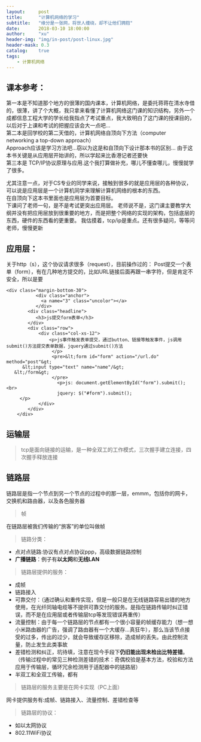```yaml
---
layout:     post
title:      "计算机网络的学习"
subtitle:   "缘分是一张网，将世人缠绕，却不让他们拥抱"
date:       2018-03-10 18:00:00
author:     "xu"
header-img: "img/in-post/post-linux.jpg"
header-mask: 0.3
catalog:    true
tags:
    - 计算机网络
---
```

## 课本参考：
第一本是不知道那个地方的很薄的国内课本，计算机网络，是委托蒋蒋在清水寺借的，很薄，讲了个大概，我只拿来看懂了计算机网络这门课的知识结构，另外一个成都信息工程大学的学长给我指点了考试重点，我大致明白了这门课的授课目的，以后对于上课和考试的把握应该会大一点吧...
<br>
第二本是回学校的第二天借的，计算机网络自顶向下方法（computer networking a top-down approach）
<br>
Approach应该是学习方法吧...窃以为这是和自顶向下设计那本书的区别...
由于这本书关键是从应用层开始讲的，所以学起来比香港记者还要快
<br>
第三本是 TCP/IP协议原理与应用.这个我打算做补充，哪儿不懂查哪儿，慢慢就学了很多。


  尤其注意一点，对于CS专业的同学来说，接触到很多的就是应用层的各种协议，可以说是应用层是一个计算机同学来理解计算机网络的根本的东西。
  <br>在自顶向下这本书里面也是应用层为首要目标。<br>
下课问了老师一句，是不是考试更突出应用层。
老师说不是，这门课主要教学大纲并没有把应用层放到很重要的地方，而是把整个网络的实现的架构，包括底层的东西，硬件的东西看的更重要。
我估摸着，tcp/ip是重点。还有很多疑问，等等问老师，慢慢更新



## 应用层：
关于http（s），这个协议请求很多（request），目前操作过的：
Post提交一个表单（form），有在几种地方提交的，比如URL链接后面再跟一串字符，但是肯定不安全，所以是要
```
<div class="margin-bottom-30">
           <div class="anchor">
             <a name="3" class="uncolor"></a>
           </div>
   		<div class="headline">
   		   <h3>js提交form表单</h3>
   		</div>
   		<div class="row">
   			<div class="col-xs-12">
   				<p>js事件触发表单提交，通过button、链接等触发事件，js调用submit()方法提交表单数据，jquery通过submit()方法
                 </p>
                 <pre>&lt;form id="form" action="/url.do" method="post"&gt;
      &lt;input type="text" name="name"/&gt;
   &lt;/form&gt;
                 </pre>
                   <p>js: document.getElementById("form").submit();<br>
                   jquery: $("#form").submit();
     </p>
   			</div>
   		</div>
   	</div>
```
	


## 运输层
> tcp是面向链接的运输，是一种全双工的工作模式，三次握手建立连接，四次握手释放连接

## 链路层
链路层是指一个节点到另一个节点的过程中的那一层，emmm，包括你的网卡，交换机和路由器，以及各色服务器
> 帧

在链路层被我们传输的“旅客”的单位叫做帧
> 链路分类：
* 点对点链路:协议有点对点协议ppp，高级数据链路控制
* **广播链路**：例子有**以太网**和**无线LAN**

> 链路层提供的服务：

* 成帧
* 链路接入
* 可靠交付：（通过确认和重传实现，但是一般只是在无线链路容易出错的地方使用，在光纤同轴电缆等不提供可靠交付的服务。是指在链路传输时纠正错误，而不是在应用层或者传输层tcp等发现错误再重传）
* 流量控制：由于每一个链路层的节点都有一个很小容量的帧缓存能力（想一想小米路由器的广告，强调了路由器有一个大缓存...真狂牛），那么当该节点接受的过多，传出的过少，就会导致缓存区移除，造成帧的丢失。由此控制流量，防止发生此类事故
* 差错检测和纠正，坑待填，注意在现今手段下**仍旧能出现未检出比特差错**。（传输过程中的常见三种检测差错的技术：奇偶校验是基本方法，校验和方法应用于传输层，循环冗余检测用于适配器中的链路层）
* 半双工和全双工传输，都有

> 链路层的服务主要是在网卡实现（PC上面）

网卡提供服务有:成帧、链路接入、流量控制、差错检查等

> 链路层的协议：

* 如以太网协议
* 802.11WiFi协议
